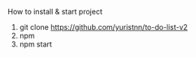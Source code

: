 How to install & start project

1. git clone https://github.com/yuristnn/to-do-list-v2
2. npm
3. npm start